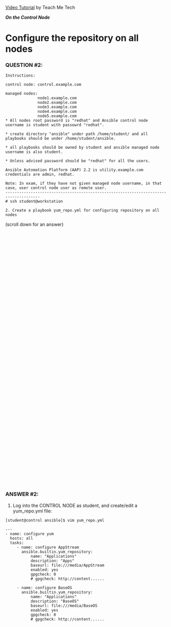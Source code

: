 <a href="https://www.youtube.com/watch?v=3zV89O7azb0&list=PLYB6dfdhWDePZf4fd4YgGGtSX_vHKv5vz&index=3">Video Tutorial</a> by Teach Me Tech

***On the Control Node***

# Configure the repository on all nodes
### QUESTION #2:
```
Instructions:

control node: control.example.com

managed nodes:
              node1.example.com
              node2.example.com
              node3.example.com
              node4.example.com
              node5.example.com
* All nodes root password is "redhat" and Ansible control node username is student with passowrd "redhat".

* create directory "ansible" under path /home/student/ and all playbooks should be under /home/student/ansible.

* all playbooks should be owned by student and ansible managed node username is also student.

* Unless advised password should be "redhat" for all the users.

Ansible Automation Platform (AAP) 2.2 is utility.example.com credentials are admin, redhat.

Note: In exam, if they have not given managed node username, in that case, user control node user as remote user.
-------------------------------------------------------------------------------------
# ssh student@workstation

2. Create a playbook yum_repo.yml for configuring repository on all nodes
```

(scroll down for an answer)
<br/><br/><br/><br/><br/><br/><br/><br/><br/><br/><br/><br/><br/><br/><br/><br/><br/><br/><br/><br/><br/><br/><br/><br/>
<br/><br/><br/><br/><br/><br/><br/><br/><br/><br/><br/><br/><br/><br/><br/><br/><br/><br/><br/><br/><br/><br/><br/><br/>

### ANSWER #2:

1) Log into the CONTROL NODE as student, and create/edit a yum_repo.yml file:
```
[student@control ansible]$ vim yum_repo.yml

---
- name: configure yum
  hosts: all
  tasks:
     - name: configure AppStream
       ansible.builtin.yum_repository:
           name: "Applications"
           description: "Apps"
           baseurl: file:///media/AppStream
           enabled: yes
           gpgcheck: 0
           # gpgcheck: http://content......

     - name: configure BaseOS
       ansible.builtin.yum_repository:
           name: "Applications"
           description: "BaseOS"
           baseurl: file:///media/BaseOS
           enabled: yes
           gpgcheck: 0
           # gpgcheck: http://content......
```
